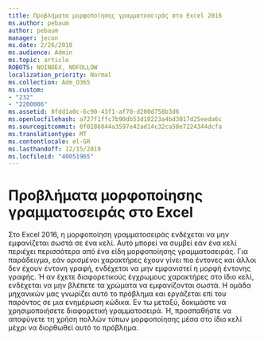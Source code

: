 ```yaml
---
title: Προβλήματα μορφοποίησης γραμματοσειράς στο Excel 2016
ms.author: pebaum
author: pebaum
manager: jecon
ms.date: 2/26/2018
ms.audience: Admin
ms.topic: article
ROBOTS: NOINDEX, NOFOLLOW
localization_priority: Normal
ms.collection: Adm_O365
ms.custom:
- "232"
- "2200006"
ms.assetid: 8fdd1a0c-6c90-43f1-af70-d200d758b3d6
ms.openlocfilehash: a727f1ffc7b90db53d10223a4bd3017d25eeda6c
ms.sourcegitcommit: 0f0186044a3597e42ad14c32ca58e7224344dcfa
ms.translationtype: MT
ms.contentlocale: el-GR
ms.lasthandoff: 12/15/2019
ms.locfileid: "40051965"
---
```

# <a name="font-formatting-problems-in-excel"></a>Προβλήματα μορφοποίησης γραμματοσειράς στο Excel

Στο Excel 2016, η μορφοποίηση γραμματοσειράς ενδέχεται να μην εμφανίζεται σωστά σε ένα κελί. Αυτό μπορεί να συμβεί εάν ένα κελί περιέχει περισσότερα από ένα είδη μορφοποίησης γραμματοσειράς. Για παράδειγμα, εάν ορισμένοι χαρακτήρες έχουν γίνει πιο έντονες και άλλοι δεν έχουν έντονη γραφή, ενδέχεται να μην εμφανιστεί η μορφή έντονης γραφής. Ή αν έχετε διαφορετικούς έγχρωμους χαρακτήρες στο ίδιο κελί, ενδέχεται να μην βλέπετε τα χρώματα να εμφανίζονται σωστά. Η ομάδα μηχανικών μας γνωρίζει αυτό το πρόβλημα και εργάζεται επί του παρόντος σε μια ενημέρωση κώδικα. Εν τω μεταξύ, δοκιμάστε να χρησιμοποιήσετε διαφορετική γραμματοσειρά. Ή, προσπαθήστε να αποφύγετε τη χρήση πολλών τύπων μορφοποίησης μέσα στο ίδιο κελί μέχρι να διορθωθεί αυτό το πρόβλημα.
  